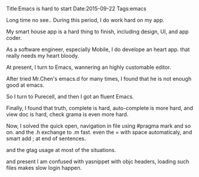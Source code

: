 Title:Emacs is hard to start
Date:2015-09-22
Tags:emacs

Long time no see..
During this period, I do work hard on my app.

My smart house app is a hard thing to finish, including design, UI, and app coder. 

As a software engineer, especially Mobile, I do develope an heart app. that really needs my heart bloody.

At present, I turn to Emacs,
wannering an highly customable editor.

After tried Mr.Chen's emacs.d for many times, I found that he is not enough good at emacs. 

So I turn to Purecell, and then I got an fluent 
Emacs.

Finally, I found that truth, complete is hard, auto-complete is more hard, and view doc is hard, check grama is even more  hard.

Now, I solved the quick open, navigation in file using #pragma mark and so on. and the .h exchange to .m fast.
even the = with space automaticaly, and smart add ; at end of sentences.
  
  and the gtag usage at most of the situations.
  
  and present I am confused with yasnippet with objc headers, loading such files makes slow login happen.
                                                                                                                                                                                                                                                                                                                                                                                                                                                                                                                                                                                                                                                                                                                                                                                                                                                                                                                                                                                                                                                                                                                                                                                                                                                                                                                                                                                                                                                                                                                                                                                                                                                                                                                                                                                                                                                                                                                                                                                                                                                                                                                                                                                                                                                                                                                                                                                                                                                                                                                                                                                                                                                                                                                                                                                                                                                                                                                                                                                                                                                                                                                                                                                                                                                                                                                                                                                                                                                                                                                                                                                                                                                                                                                                                                                                                                                                                                                                                                                                                                                                                                                                                                                                                                                                                                                                                                                                                                                                                                                                                                                                                                                                                                                                                                                                                                                                                                                                                                                                                                                                                                                                                                                                                                                                                                                                                                                                                                                                                                                                                                                                                                                                                                                                                                                                                                                                                                                                                                                                                                                                                                                                                                                                                                                                                                                                                                                                                                                                                                                                                                                                                                                                                                                                                                                                                                                                                                                                                                                                                                                                                                                                                                                                                                                                                                                                                                                                                                                                                                                                                                                                                                                                                                                                                                                                                                                                                                                                                                                                                                                                                                                                                                                                                                                                                                                                                                                                                                                                                                                                                                                                                                                                                                                                                                                                                                                                                                                                                                                                                                                                                                                                                                                                                                                                                                                                                                                                                                                                                                                                                                                                                                                                                                                                                                                                                                                                                      
